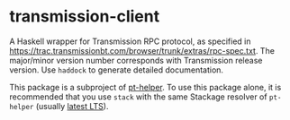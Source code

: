 # transmission-client

A Haskell wrapper for Transmission RPC protocol, as specified in <https://trac.transmissionbt.com/browser/trunk/extras/rpc-spec.txt>. The major/minor version number corresponds with Transmission release version. Use `haddock` to generate detailed documentation.

This package is a subproject of [pt-helper](../README.md). To use this package alone, it is recommended that you use `stack` with the same Stackage resolver of `pt-helper` (usually [latest LTS](https://www.stackage.org/lts)).
